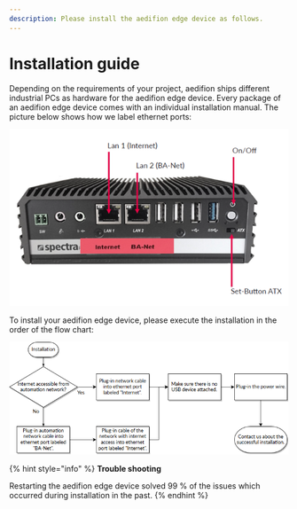 ```yaml
---
description: Please install the aedifion edge device as follows.
---
```


# Installation guide

Depending on the requirements of your project, aedifion ships different industrial PCs as hardware for the aedifion edge device. Every package of an aedifion edge device comes with an individual installation manual. The picture below shows how we label ethernet ports:

![](../../.gitbook/assets/grafik%20%289%29.png)

To install your aedifion edge device, please execute the installation in the order of the flow chart:

![Installation workflow](../../.gitbook/assets/grafik%20%286%29.png)

{% hint style="info" %}
**Trouble shooting**

Restarting the aedifion edge device solved 99 % of the issues which occurred during installation in the past.
{% endhint %}

